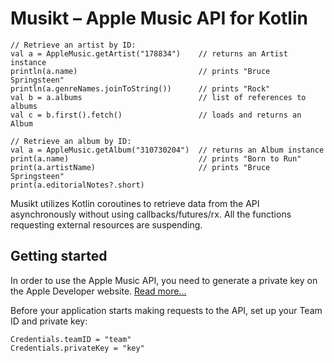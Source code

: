 # Musikt – Apple Music API for Kotlin

```
// Retrieve an artist by ID:
val a = AppleMusic.getArtist("178834")    // returns an Artist instance
println(a.name)                           // prints "Bruce Springsteen"
println(a.genreNames.joinToString())      // prints "Rock"
val b = a.albums                          // list of references to albums
val c = b.first().fetch()                 // loads and returns an Album

// Retrieve an album by ID:
val a = AppleMusic.getAlbum("310730204")  // returns an Album instance
print(a.name)                             // prints "Born to Run"
print(a.artistName)                       // prints "Bruce Springsteen"
print(a.editorialNotes?.short)
```

Musikt utilizes Kotlin coroutines to retrieve data from the API asynchronously without using callbacks/futures/rx.
All the functions requesting external resources are suspending.

## Getting started

In order to use the Apple Music API, you need to generate a private key on the Apple Developer website. 
[Read more...](https://developer.apple.com/library/content/documentation/NetworkingInternetWeb/Conceptual/AppleMusicWebServicesReference/SetUpWebServices.html)

Before your application starts making requests to the API, set up your Team ID and private key:
```
Credentials.teamID = "team"
Credentials.privateKey = "key"
```